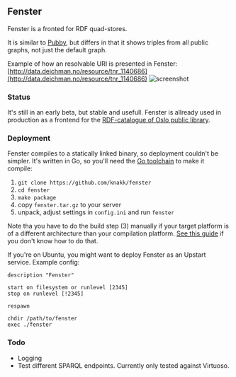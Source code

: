 ## Fenster
Fenster is a fronted for RDF quad-stores.

It is similar to [Pubby](http://wifo5-03.informatik.uni-mannheim.de/pubby/), but differs in that it shows triples from all public graphs, not just the default graph.

Example of how an resolvable URI is presented in Fenster: [http://data.deichman.no/resource/tnr_1140686](http://data.deichman.no/resource/tnr_1140686)
![screenshot](https://dl.dropboxusercontent.com/u/27551242/azur.png)

### Status
It's still in an early beta, but stable and usefull. Fenster is allready used in production as a frontend for the [RDF-catalogue of Oslo public library](http://data.deichman.no).

### Deployment
Fenster compiles to a statically linked binary, so deployment couldn't be simpler. It's written in Go, so you'll need the [Go toolchain](http://golang.org) to make it compile:

1. `git clone https://github.com/knakk/fenster`
2. `cd fenster`
3. `make package`
4. copy `fenster.tar.gz` to your server
5. unpack, adjust settings in `config.ini` and run `fenster`

Note tha you have to do the build step (3) manually if your target platform is of a different architecture than your compilation platform.
[See this guide](http://dave.cheney.net/2012/09/08/an-introduction-to-cross-compilation-with-go) if you don't know how to do that.

If you're on Ubuntu, you might want to deploy Fenster as an Upstart service. Example config:
```upstart
description "Fenster"

start on filesystem or runlevel [2345]
stop on runlevel [!2345]

respawn

chdir /path/to/fenster
exec ./fenster
```

### Todo
* Logging
* Test different SPARQL endpoints. Currently only tested against Virtuoso.